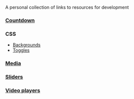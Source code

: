 A personal collection of links to resources for development

### [Countdown](./countdown.md)
### CSS
  * [Backgrounds](./background.md)
  * [Toggles](./css/toggles.md)
### [Media](./media.md)
### [Sliders](./sliders.md)
### [Video players](./video.md)
